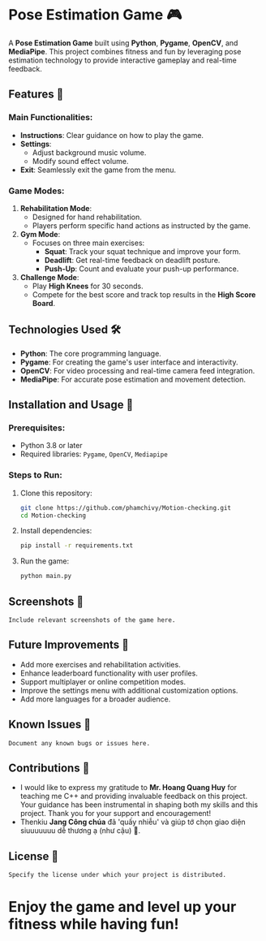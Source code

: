 # Pose Estimation Game 🎮

A **Pose Estimation Game** built using **Python**, **Pygame**, **OpenCV**, and **MediaPipe**. This project combines fitness and fun by leveraging pose estimation technology to provide interactive gameplay and real-time feedback.

## Features 🌟

### Main Functionalities:
- **Instructions**: Clear guidance on how to play the game.
- **Settings**: 
  - Adjust background music volume.
  - Modify sound effect volume.
- **Exit**: Seamlessly exit the game from the menu.

### Game Modes:
1. **Rehabilitation Mode**:
   - Designed for hand rehabilitation.
   - Players perform specific hand actions as instructed by the game.
2. **Gym Mode**:
   - Focuses on three main exercises:
     - **Squat**: Track your squat technique and improve your form.
     - **Deadlift**: Get real-time feedback on deadlift posture.
     - **Push-Up**: Count and evaluate your push-up performance.
3. **Challenge Mode**:
   - Play **High Knees** for 30 seconds.
   - Compete for the best score and track top results in the **High Score Board**.

## Technologies Used 🛠️

- **Python**: The core programming language.
- **Pygame**: For creating the game's user interface and interactivity.
- **OpenCV**: For video processing and real-time camera feed integration.
- **MediaPipe**: For accurate pose estimation and movement detection.

## Installation and Usage 🚀

### Prerequisites:
- Python 3.8 or later
- Required libraries: `Pygame`, `OpenCV`, `Mediapipe`

### Steps to Run:
1. Clone this repository:
    ```bash
    git clone https://github.com/phamchivy/Motion-checking.git
    cd Motion-checking
2. Install dependencies:
    ```bash
    pip install -r requirements.txt
3. Run the game:
    ```bash
    python main.py
## Screenshots 📸
    Include relevant screenshots of the game here.
## Future Improvements 🚧
- Add more exercises and rehabilitation activities.
- Enhance leaderboard functionality with user profiles.
- Support multiplayer or online competition modes.
- Improve the settings menu with additional customization options.
- Add more languages for a broader audience.
## Known Issues 🐞
    Document any known bugs or issues here.
## Contributions 🤝
- I would like to express my gratitude to **Mr. Hoang Quang Huy** for teaching me C++ and providing invaluable feedback on this project. Your guidance has been instrumental in shaping both my skills and this project. Thank you for your support and encouragement!
- Thenkiu **Jang Công chúa** đã 'quấy nhiễu' và giúp tớ chọn giao diện siuuuuuuu dễ thương ạ (như cậu) 🌸.
## License 📄
    Specify the license under which your project is distributed.
# Enjoy the game and level up your fitness while having fun!







